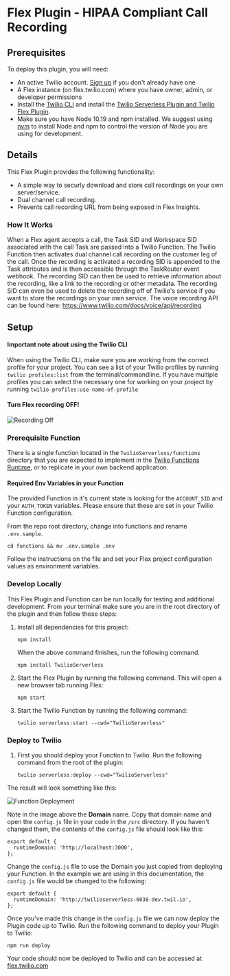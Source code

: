 # Flex Plugin - HIPAA Compliant Call Recording

## Prerequisites

To deploy this plugin, you will need:

- An active Twilio account. [Sign up](https://www.twilio.com/try-twilio) if you don't already have one
- A Flex instance (on flex.twilio.com) where you have owner, admin, or developer permissions
- Install the [Twilio CLI](https://www.twilio.com/docs/twilio-cli/quickstart#install-twilio-cli) and install the [Twilio Serverless Plugin and Twilio Flex Plugin](https://www.twilio.com/docs/twilio-cli/plugins#available-plugins).
- Make sure you have Node 10.19 and npm installed. We suggest using [nvm](https://github.com/nvm-sh/nvm) to install Node and npm to control the version of Node you are using for development.

## Details

This Flex Plugin provides the following functionality:

- A simple way to securly download and store call recordings on your own server/service.
- Dual channel call recording.
- Prevents call recording URL from being exposed in Flex Insights.

### How It Works

When a Flex agent accepts a call, the Task SID and Workspace SID associated with the call Task are passed into a Twilio Function. The Twilio Function then activates dual channel call recording on the customer leg of the call. Once the recording is activated a recording SID is appended to the Task attributes and is then accessible through the TaskRouter event webhook. The recording SID can then be used to retrieve information about the recording, like a link to the recording or other metadata. The recording SID can even be used to delete the recording off of Twilio's service if you want to store the recordings on your own service. The voice recording API can be found here: https://www.twilio.com/docs/voice/api/recording

## Setup

#### Important note about using the Twilio CLI

When using the Twilio CLI, make sure you are working from the correct profile for your project. You can see a list of your Twilio profiles by running `twilio profiles:list` from the terminal/commandline. If you have multiple profiles you can select the necessary one for working on your project by running `twilio profiles:use name-of-profile`

#### Turn Flex recording OFF!

![Recording Off](https://github.com/twilio-professional-services/plugin-hipaa-call-recording/blob/media/recordingOff.gif?raw=true)

### Prerequisite Function

There is a single function located in the `TwilioServerless/functions` directory that you are expected to implement in the [Twilio Functions Runtime](https://www.twilio.com/docs/runtime), or to replicate in your own backend application.

#### Required Env Variables in your Function

The provided Function in it's current state is looking for the `ACCOUNT_SID` and your `AUTH_TOKEN` variables. Please ensure that these are set in your Twilio Function configuration.

From the repo root directory, change into functions and rename `.env.sample`.

```
cd functions && mv .env.sample .env
```

Follow the instructions on the file and set your Flex project configuration values as environment variables.

### Develop Locally

This Flex Plugin and Function can be run locally for testing and additional development. From your terminal make sure you are in the root directory of the plugin and then follow these steps:

1. Install all dependencies for this project:

   ```
   npm install
   ```

   When the above command finishes, run the following command.

   ```
   npm install TwilioServerless
   ```

2. Start the Flex Plugin by running the following command. This will open a new browser tab running Flex:

   ```
   npm start
   ```

3. Start the Twilio Function by running the following command:

   ```
   twilio serverless:start --cwd="TwilioServerless"
   ```

### Deploy to Twilio

1. First you should deploy your Function to Twilio. Run the following command from the root of the plugin:

   ```
   twilio serverless:deploy --cwd="TwilioServerless"
   ```

The result will look something like this:

![Function Deployment](https://github.com/twilio-professional-services/plugin-hipaa-call-recording/blob/media/deploy%20Function.png?raw=true)

Note in the image above the **Domain** name. Copy that domain name and open the `config.js` file in your code in the `/src` directory. If you haven't changed them, the contents of the `config.js` file should look like this:

```
export default {
  runtimeDomain: 'http://localhost:3000',
};
```

Change the `config.js` file to use the Domain you just copied from deploying your Function. In the example we are using in this documentation, the `config.js` file would be changed to the following:

```
export default {
  runtimeDomain: 'http://twilioserverless-6038-dev.twil.io',
};
```

Once you've made this change in the `config.js` file we can now deploy the Plugin code up to Twilio. Run the following command to deploy your Plugin to Twilio:

```
npm run deploy
```

Your code should now be deployed to Twilio and can be accessed at [flex.twilio.com](https://flex.twilio.com)
